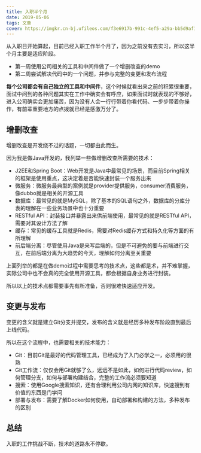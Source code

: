 ```yaml
---
title: 入职半个月
date: 2019-05-06
tags: 文章
cover: https://imgkr.cn-bj.ufileos.com/f3e6917b-991c-4ef5-a29a-bb5d9af1273a.gif
---
```


从入职日开始算起，目前已经入职工作半个月了，因为之前没有去实习，所以这半个月主要是适应阶段。

- 第一周使用公司相关的工具和中间件做了一个增删改查的demo
- 第二周尝试解决代码中的一个问题，并参与完整的变更和发布流程

**每个公司都会有自己独立的工具和中间件**，这个时候就看出来之前的积累很重要，面试中问到的各种问题其实在工作中确实会有呼应，如果面试时就表现的不够好，进入公司确实会更加痛苦，因为没有人会一行行带着你看代码、一步步带着你操作，有前辈重要地方的点拨就已经是感激万分了。

## 增删改查

增删改查是开发绕不过的话题，一切都由此而生。

因为我是做Java开发的，我列举一些做增删改查所需要的技术：

- J2EE和Spring Boot：Web开发是Java中最常见的场景，而目前Spring相关的框架是使用重点，这决定着是否能快速封装一个服务出来
- 微服务：微服务最典型的案例就是provider提供服务，consumer消费服务，像dubbo就是相关的开源工具
- 数据库：最常见的就是MySQL，除了基本的SQL语句之外，数据库的分库分表的理解在一些业务场景中也十分重要
- RESTful API：封装接口并暴露出来供前端使用，最常见的就是RESTful API，需要对其设计方法了解
- 缓存：常见的缓存工具就是Redis，需要对Redis缓存方式和持久化等方面的有所理解
- 前后端分离：尽管使用Java是来写后端的，但是不可避免的要与前端进行交互，在前后端分离为大趋势的今天，理解如何分离至关重要

上面列举的都是在做demo过程中需要思考的技术点，这些都是术，并不难掌握，实际公司中也不会真的完全使用开源工具，都会根据自身业务进行封装。

所以以上的技术点都需要事先有所准备，否则很难快速适应开发。

## 变更与发布

变更的含义就是建立Git分支并提交，发布的含义就是经历多种发布阶段直到最后上线代码。

所以在这个流程中，也需要相关的技术能力：

- Git：目前Git是最好的代码管理工具，已经成为了入门必学之一，必须用的很熟
- Git工作流：仅仅会用Git就够了么，远远不是如此，如何进行代码review，如何管理分支，如何与部署构建结合，完整的工作流必须要知道
- 搜索：使用Google搜索知识，还有合理利用公司内网的知识库，快速搜到有价值的东西是门学问
- 部署与发布：需要了解Docker如何使用，自动部署和构建的方法，多种发布的区别

## 总结

入职的工作挑战不断，技术的道路永不停歇。